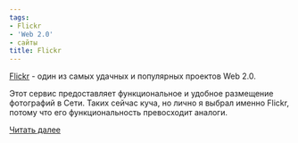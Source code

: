 ```yaml
---
tags:
- Flickr
- 'Web 2.0'
- сайты
title: Flickr
---
```


[Flickr][] - один из самых удачных и популярных проектов Web 2.0.

Этот сервис предоставляет функциональное и удобное размещение фотографий
в Сети. Таких сейчас куча, но лично я выбрал именно Flickr, потому что
его функциональность превосходит аналоги.

[Читать далее][]

  [Flickr]: https://web.archive.org/web/20091220021107/http://www.flickr.com/
  [Читать далее]: /web/20091220021107/http://sphinx.net.ru:80/blog/entry/what-is-flickr/